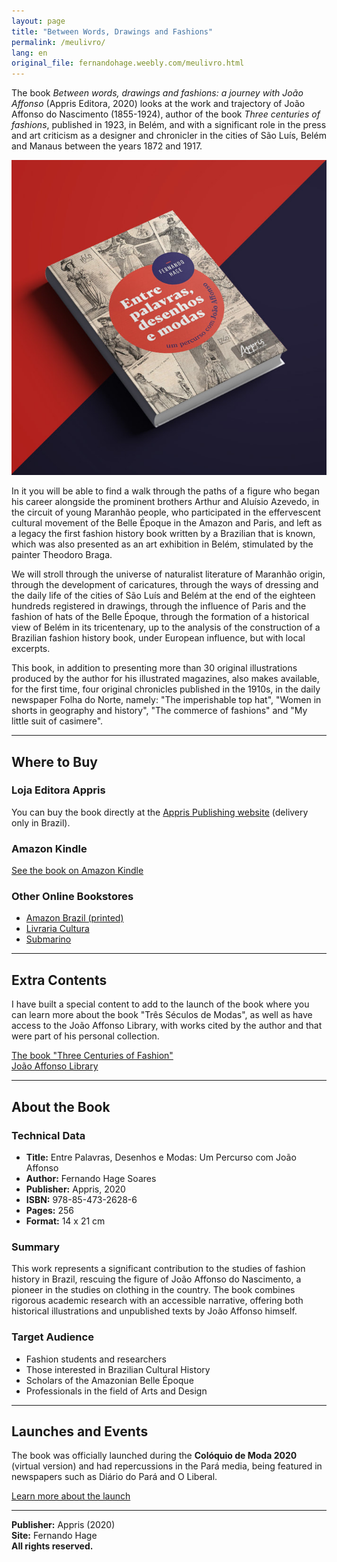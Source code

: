 ```yaml
---
layout: page
title: "Between Words, Drawings and Fashions"
permalink: /meulivro/
lang: en
original_file: fernandohage.weebly.com/meulivro.html
---
```


The book _Between words, drawings and fashions: a journey with João Affonso_ (Appris Editora, 2020) looks at the work and trajectory of João Affonso do Nascimento (1855-1924), author of the book _Three centuries of fashions_, published in 1923, in Belém, and with a significant role in the press and art criticism as a designer and chronicler in the cities of São Luís, Belém and Manaus between the years 1872 and 1917.

![Book cover of Entre Palavras, Desenhos e Modas](/assets/images/meulivro-entre-palavrasdesenhos-e-modas-01.jpg)

In it you will be able to find a walk through the paths of a figure who began his career alongside the prominent brothers Arthur and Aluísio Azevedo, in the circuit of young Maranhão people, who participated in the effervescent cultural movement of the Belle Époque in the Amazon and Paris, and left as a legacy the first fashion history book written by a Brazilian that is known, which was also presented as an art exhibition in Belém, stimulated by the painter Theodoro Braga.

We will stroll through the universe of naturalist literature of Maranhão origin, through the development of caricatures, through the ways of dressing and the daily life of the cities of São Luís and Belém at the end of the eighteen hundreds registered in drawings, through the influence of Paris and the fashion of hats of the Belle Époque, through the formation of a historical view of Belém in its tricentenary, up to the analysis of the construction of a Brazilian fashion history book, under European influence, but with local excerpts.

This book, in addition to presenting more than 30 original illustrations produced by the author for his illustrated magazines, also makes available, for the first time, four original chronicles published in the 1910s, in the daily newspaper Folha do Norte, namely: "The imperishable top hat", "Women in shorts in geography and history", "The commerce of fashions" and "My little suit of casimere".

---

## Where to Buy

### Loja Editora Appris

You can buy the book directly at the [Appris Publishing website](https://editoraappris.com.br/produto/entre-palavras-desenhos-e-modas-um-percurso-com-joao-affonso/) (delivery only in Brazil).

### Amazon Kindle

[See the book on Amazon Kindle](https://www.amazon.com.br/dp/B08MZQX9QR)

### Other Online Bookstores

- [Amazon Brazil (printed)](https://www.amazon.com.br/dp/8547326286)
- [Livraria Cultura](https://www.livrariacultura.com.br/)
- [Submarino](https://www.submarino.com.br/)

---

## Extra Contents

I have built a special content to add to the launch of the book where you can learn more about the book "Três Séculos de Modas", as well as have access to the João Affonso Library, with works cited by the author and that were part of his personal collection.

[The book "Three Centuries of Fashion"](tresseculosdemodas.html)  
[João Affonso Library](biblioteca-joao-affonso.html)

---

## About the Book

### Technical Data

- **Title:** Entre Palavras, Desenhos e Modas: Um Percurso com João Affonso
- **Author:** Fernando Hage Soares
- **Publisher:** Appris, 2020
- **ISBN:** 978-85-473-2628-6
- **Pages:** 256
- **Format:** 14 x 21 cm

### Summary

This work represents a significant contribution to the studies of fashion history in Brazil, rescuing the figure of João Affonso do Nascimento, a pioneer in the studies on clothing in the country. The book combines rigorous academic research with an accessible narrative, offering both historical illustrations and unpublished texts by João Affonso himself.

### Target Audience

- Fashion students and researchers
- Those interested in Brazilian Cultural History
- Scholars of the Amazonian Belle Époque
- Professionals in the field of Arts and Design

---

## Launches and Events

The book was officially launched during the **Colóquio de Moda 2020** (virtual version) and had repercussions in the Pará media, being featured in newspapers such as Diário do Pará and O Liberal.

[Learn more about the launch](blog-clipping/lancamento-entre-palavras-na-abertura-do-coloquio-de-moda-2020.html)

---

**Publisher:** Appris (2020)  
**Site:** Fernando Hage  
**All rights reserved.**